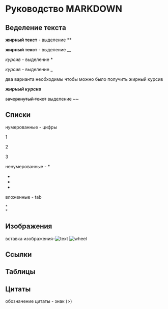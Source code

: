 # Руководство MARKDOWN

## Веделение текста

**жирный текст** - выделение **

__жирный текст__ -  выделение __

*курсив* -  выделение *

_курсив_ -  выделение _

два варианта необходимы чтобы можно было получить жирный курсив

_**жирный курсив**_

~~зачеркнутый текст~~ выделение ~~

## Списки

нумерованные - цифры

1

2

3

ненумерованные - *

*
*
*

вложенные - tab

    *
    *

## Изображения
вставка изображения-![text](filename)
![wheel](IMG_4448.jpeg)
## Ссылки

## Таблицы

## Цитаты
обозначение цитаты - знак (>)